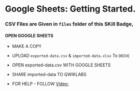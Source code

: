 # Google Sheets: Getting Started.

### CSV Files are Given in `files` folder of this SKill Badge,
#### OPEN GOOGLE SHEETS
- MAKE A COPY
- UPLOAD `exported-data.csv` & `imported-data.xlsx` To `DRIVE`
- OPEN exported-data.csv WITH GOOGLE SHEETS
- SHARE imported-data TO QWIKLABS

- FOR HELP - FOLLOW [Video:](https://youtu.be/VOxyLjNC_4Y)